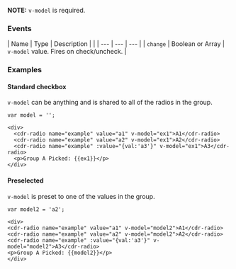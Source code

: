 **NOTE:** `v-model` is required.

### Events
| Name | Type | Description | |
| --- | --- | --- |
| `change` | Boolean or Array | `v-model` value. Fires on check/uncheck. |

### Examples

#### Standard checkbox

`v-model` can be anything and is shared to all of the radios in the group.

```
var model = '';

<div>
  <cdr-radio name="example" value="a1" v-model="ex1">A1</cdr-radio>
  <cdr-radio name="example" value="a2" v-model="ex1">A2</cdr-radio>
  <cdr-radio name="example" :value="{val:'a3'}" v-model="ex1">A3</cdr-radio>
  <p>Group A Picked: {{ex1}}</p>
</div>
```

#### Preselected

`v-model` is preset to one of the values in the group.

```
var model2 = 'a2';

<div>
<cdr-radio name="example" value="a1" v-model="model2">A1</cdr-radio>
<cdr-radio name="example" value="a2" v-model="model2">A2</cdr-radio>
<cdr-radio name="example" :value="{val:'a3'}" v-model="model2">A3</cdr-radio>
<p>Group A Picked: {{model2}}</p>
</div>
```
